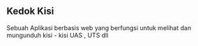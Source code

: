 ## Kedok Kisi

Sebuah Aplikasi berbasis web yang berfungsi untuk melihat dan mungunduh kisi - kisi UAS , UTS dll
